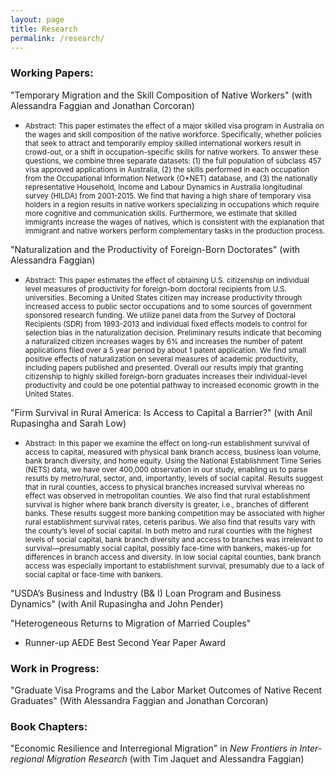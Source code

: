 ```yaml
---
layout: page
title: Research
permalink: /research/
---
```

### Working Papers: 

"Temporary Migration and the Skill Composition of Native Workers" 
(with Alessandra Faggian and Jonathan Corcoran)
* <small>Abstract: 
This paper estimates the effect of a major skilled visa program in Australia on the wages and skill composition of the native workforce. Specifically, whether policies that seek to attract and temporarily employ skilled international workers result in crowd-out, or a shift in occupation-specific skills for native workers. To answer these questions, we combine three separate  datasets: (1) the full population of subclass 457 visa approved applications in Australia, (2) the skills performed in each occupation from the Occupational Information Network (O*NET) database, and (3) the nationally representative Household, Income and Labour Dynamics in Australia longitudinal survey (HILDA) from 2001-2015. We find that having a high share of temporary visa holders in a region results in native workers specializing in occupations which require more cognitive and communication skills. Furthermore, we estimate that skilled immigrants increase the wages of natives, which is consistent with the explanation that immigrant and native workers perform complementary tasks in the production process. </small>


"Naturalization and the Productivity of Foreign-Born Doctorates"
(with Alessandra Faggian)
*  <small>Abstract: 
This paper estimates the effect of obtaining U.S. citizenship on individual level measures of productivity for foreign-born doctoral recipients from U.S. universities. Becoming a United States citizen may increase productivity through increased access to public sector occupations and to some sources of government sponsored research funding. We utilize panel data from the Survey of Doctoral Recipients (SDR) from 1993-2013 and individual fixed effects models to control for selection bias in the naturalization decision. Preliminary results indicate that becoming a naturalized citizen increases wages by 6% and increases the number of patent applications filed over a 5 year period by about 1 patent application. We find small positive effects of naturalization on several measures of academic productivity, including papers published and presented. Overall our results imply that granting citizenship to highly skilled foreign-born graduates increases their individual-level productivity and could
be one potential pathway to increased economic growth in the United States. </small>
  
  
"Firm Survival in Rural America: Is Access to Capital a Barrier?" 
(with Anil Rupasingha and Sarah Low)
* <small>Abstract: 
In this paper we examine the effect on long-run establishment survival of access to capital, measured with physical bank branch access, business loan volume, bank branch diversity, and home equity.  Using the National Establishment Time Series 
(NETS) data, we have over 400,000 observation in our study, enabling us to parse results by metro/rural, sector, and, 
importantly, levels of social capital.  Results suggest that in rural counties, access to physical branches increased survival whereas no effect was observed in metropolitan counties. We also find that rural establishment survival is higher where bank 
branch diversity is greater, i.e., branches of different banks. These results suggest more banking competition may be 
associated with higher rural establishment survival rates, ceteris paribus.  We also find that results vary with the county’s level of social capital. In both metro and rural counties with the highest levels of social capital, bank branch diversity and access to branches was irrelevant to survival—presumably social capital, possibly face-time with bankers, makes-up for 
differences in branch access and diversity. In low social capital counties, bank branch access was especially important to 
establishment survival, presumably due to a lack of social capital or face-time with bankers. </small>
   
   
"USDA’s Business and Industry (B& I) Loan Program and Business Dynamics" 
(with Anil Rupasingha and John Pender)


"Heterogeneous Returns to Migration of Married Couples"
  * Runner-up AEDE Best Second Year Paper Award
	
### Work in Progress:

"Graduate Visa Programs and the Labor Market Outcomes of Native Recent Graduates" 
(With Alessandra Faggian and Jonathan Corcoran)



### Book Chapters:

"Economic Resilience and Interregional Migration" in *New Frontiers in Inter-regional Migration Research* (with Tim Jaquet and Alessandra Faggian)

